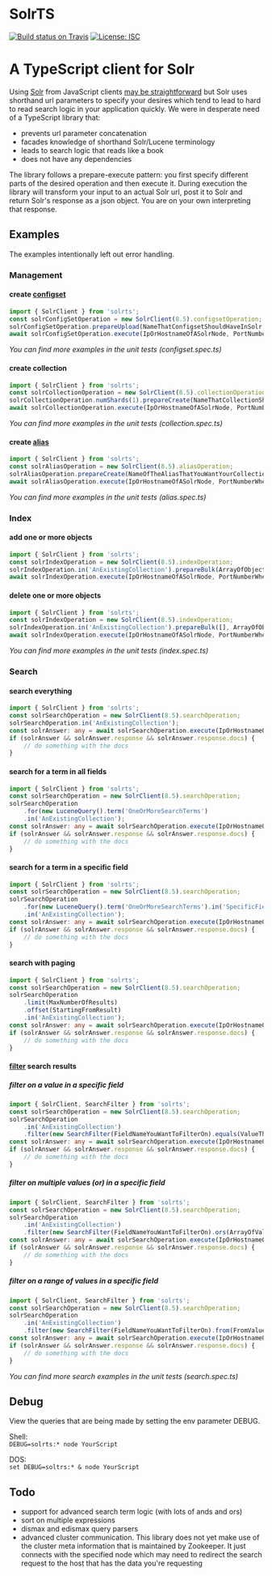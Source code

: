 # SolrTS
[![Build status on Travis](https://travis-ci.org/h-sslefree/solrts.svg?branch=master)](https://travis-ci.org/github/h-sslefree/solrts) [![License: ISC](https://img.shields.io/badge/License-ISC-blue.svg)](https://opensource.org/licenses/ISC)

# A TypeScript client for Solr
Using [Solr](https://lucene.apache.org/solr/) from JavaScript clients [may be straightforward](https://lucene.apache.org/solr/guide/8_5/using-javascript.html) but Solr uses shorthand url parameters to specify your desires which tend to lead to hard to read search logic in your application quickly. We were in desperate need of a TypeScript library that:
* prevents url parameter concatenation
* facades knowledge of shorthand Solr/Lucene terminology
* leads to search logic that reads like a book
* does not have any dependencies


The library follows a prepare-execute pattern: you first specify different parts of the desired operation and then execute it. During execution the library will transform your input to an actual Solr url, post it to Solr and return Solr's response as a json object. You are on your own interpreting that response.

## Examples
The examples intentionally left out error handling.

### Management
#### create [configset](https://lucene.apache.org/solr/guide/8_5/config-sets.html)
``` ts
import { SolrClient } from 'solrts';
const solrConfigSetOperation = new SolrClient(8.5).configsetOperation;
solrConfigSetOperation.prepareUpload(NameThatConfigsetShouldHaveInSolr, NameOfZipFileThatContainsConfigset);
await solrConfigSetOperation.execute(IpOrHostnameOfASolrNode, PortNumberWhereThatSolrNodeListensOn);
```
_You can find more examples in the unit tests (configset.spec.ts)_


#### create collection
``` ts
import { SolrClient } from 'solrts';
const solrCollectionOperation = new SolrClient(8.5).collectionOperation;
solrCollectionOperation.numShards(1).prepareCreate(NameThatCollectionShouldHaveInSolr, NameOfConfigsetThatShouldBeUsedForCollection);
await solrCollectionOperation.execute(IpOrHostnameOfASolrNode, PortNumberWhereThatSolrNodeListensOn);
```
_You can find more examples in the unit tests (collection.spec.ts)_

#### create [alias](https://lucene.apache.org/solr/guide/8_5/aliases.html)
``` ts
import { SolrClient } from 'solrts';
const solrAliasOperation = new SolrClient(8.5).aliasOperation;
solrAliasOperation.prepareCreate(NameOfTheAliasThatYouWantYourCollectionToBeExposedUnder), ArrayWithOneOrMoreCollectionsThatShouldBeExposedUnderTheAliasname);
await solrAliasOperation.execute(IpOrHostnameOfASolrNode, PortNumberWhereThatSolrNodeListensOn);
```
_You can find more examples in the unit tests (alias.spec.ts)_

### Index
#### add one or more objects
``` ts
import { SolrClient } from 'solrts';
const solrIndexOperation = new SolrClient(8.5).indexOperation;
solrIndexOperation.in('AnExistingCollection').prepareBulk(ArrayOfObjectsThatContainPropertiesThatCorrespondToTheSchema, []);
await solrIndexOperation.execute(IpOrHostnameOfASolrNode, PortNumberWhereThatSolrNodeListensOn);
```
#### delete one or more objects
``` ts
import { SolrClient } from 'solrts';
const solrIndexOperation = new SolrClient(8.5).indexOperation;
solrIndexOperation.in('AnExistingCollection').prepareBulk([], ArrayOfObjectsThatContainTheIdOfDocumentsThatShouldBeDeleted);
await solrIndexOperation.execute(IpOrHostnameOfASolrNode, PortNumberWhereThatSolrNodeListensOn);
```
_You can find more examples in the unit tests (index.spec.ts)_

### Search
#### search everything
``` ts
import { SolrClient } from 'solrts';
const solrSearchOperation = new SolrClient(8.5).searchOperation;
solrSearchOperation.in('AnExistingCollection');
const solrAnswer: any = await solrSearchOperation.execute(IpOrHostnameOfASolrNode, PortNumberWhereThatSolrNodeListensOn);
if (solrAnswer && solrAnswer.response && solrAnswer.response.docs) {
    // do something with the docs
}
```
#### search for a term in all fields
``` ts
import { SolrClient } from 'solrts';
const solrSearchOperation = new SolrClient(8.5).searchOperation;
solrSearchOperation
    .for(new LuceneQuery().term('OneOrMoreSearchTerms')
    .in('AnExistingCollection');
const solrAnswer: any = await solrSearchOperation.execute(IpOrHostnameOfASolrNode, PortNumberWhereThatSolrNodeListensOn);
if (solrAnswer && solrAnswer.response && solrAnswer.response.docs) {
    // do something with the docs
}
```
#### search for a term in a specific field
``` ts
import { SolrClient } from 'solrts';
const solrSearchOperation = new SolrClient(8.5).searchOperation;
solrSearchOperation
    .for(new LuceneQuery().term('OneOrMoreSearchTerms').in('SpecificField'))
    .in('AnExistingCollection');
const solrAnswer: any = await solrSearchOperation.execute(IpOrHostnameOfASolrNode, PortNumberWhereThatSolrNodeListensOn);
if (solrAnswer && solrAnswer.response && solrAnswer.response.docs) {
    // do something with the docs
}
```
#### search with paging
``` ts
import { SolrClient } from 'solrts';
const solrSearchOperation = new SolrClient(8.5).searchOperation;
solrSearchOperation
    .limit(MaxNumberOfResults)
    .offset(StartingFromResult)
    .in('AnExistingCollection');
const solrAnswer: any = await solrSearchOperation.execute(IpOrHostnameOfASolrNode, PortNumberWhereThatSolrNodeListensOn);
if (solrAnswer && solrAnswer.response && solrAnswer.response.docs) {
    // do something with the docs
}
```
#### [filter](https://lucene.apache.org/solr/guide/8_5/common-query-parameters.html#CommonQueryParameters-Thefq_FilterQuery_Parameter) search results
##### filter on a value in a specific field
``` ts
import { SolrClient, SearchFilter } from 'solrts';
const solrSearchOperation = new SolrClient(8.5).searchOperation;
solrSearchOperation
    .in('AnExistingCollection')
    .filter(new SearchFilter(FieldNameYouWantToFilterOn).equals(ValueThatAllDocumentsInResponseShouldHaveForThisField))
const solrAnswer: any = await solrSearchOperation.execute(IpOrHostnameOfASolrNode, PortNumberWhereThatSolrNodeListensOn);
if (solrAnswer && solrAnswer.response && solrAnswer.response.docs) {
    // do something with the docs
}
```
##### filter on multiple values (or) in a specific field
``` ts
import { SolrClient, SearchFilter } from 'solrts';
const solrSearchOperation = new SolrClient(8.5).searchOperation;
solrSearchOperation
    .in('AnExistingCollection')
    .filter(new SearchFilter(FieldNameYouWantToFilterOn).ors(ArrayOfValuesOfWhichAllDocumentsInResponseShouldContainAtLeastOnOfForThisField))
const solrAnswer: any = await solrSearchOperation.execute(IpOrHostnameOfASolrNode, PortNumberWhereThatSolrNodeListensOn);
if (solrAnswer && solrAnswer.response && solrAnswer.response.docs) {
    // do something with the docs
}
```
##### filter on a range of values in a specific field
``` ts
import { SolrClient, SearchFilter } from 'solrts';
const solrSearchOperation = new SolrClient(8.5).searchOperation;
solrSearchOperation
    .in('AnExistingCollection')
    .filter(new SearchFilter(FieldNameYouWantToFilterOn).from(FromValue).to(ToValue))
const solrAnswer: any = await solrSearchOperation.execute(IpOrHostnameOfASolrNode, PortNumberWhereThatSolrNodeListensOn);
if (solrAnswer && solrAnswer.response && solrAnswer.response.docs) {
    // do something with the docs
}
```
_You can find more search examples in the unit tests (search.spec.ts)_

## Debug
View the queries that are being made by setting the env parameter DEBUG.

Shell:  
```DEBUG=solrts:* node YourScript```

DOS:  
```set DEBUG=soltrs:* & node YourScript```

## Todo
* support for advanced search term logic (with lots of ands and ors)
* sort on multiple expressions
* dismax and edismax query parsers
* advanced cluster communication. This library does not yet make use of the cluster meta information that is maintained by Zookeeper. It just connects with the specified node which may need to redirect the search request to the host that has the data you're requesting
